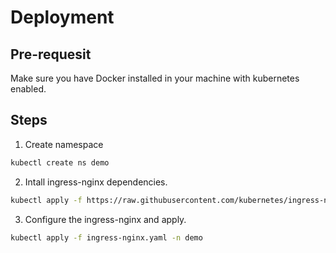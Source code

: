 # Deployment

## Pre-requesit

Make sure you have Docker installed in your machine with kubernetes enabled.

## Steps

1. Create namespace

```bash
kubectl create ns demo
```


2. Intall ingress-nginx dependencies.

```bash
kubectl apply -f https://raw.githubusercontent.com/kubernetes/ingress-nginx/controller-v0.41.0/deploy/static/provider/cloud/deploy.yaml
```

3. Configure the ingress-nginx and apply.

```bash
kubectl apply -f ingress-nginx.yaml -n demo